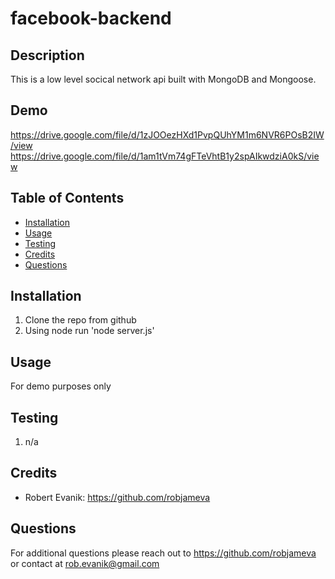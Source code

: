 # facebook-backend

## Description 

This is a low level socical network api built with MongoDB and Mongoose. 

## Demo
https://drive.google.com/file/d/1zJOOezHXd1PvpQUhYM1m6NVR6POsB2IW/view
https://drive.google.com/file/d/1am1tVm74gFTeVhtB1y2spAIkwdziA0kS/view


## Table of Contents 

* [Installation](#installation)
* [Usage](#usage)
* [Testing](#testing)
* [Credits](#credits)
* [Questions](#Questions)


## Installation

1. Clone the repo from github
1. Using node run 'node server.js'

## Usage 

For demo purposes only 

## Testing
1. n/a

## Credits

* Robert Evanik: https://github.com/robjameva


## Questions

For additional questions please reach out to  https://github.com/robjameva or contact at rob.evanik@gmail.com